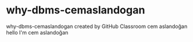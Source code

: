 # why-dbms-cemaslandogan
why-dbms-cemaslandogan created by GitHub Classroom
cem aslandoğan 
hello I'm cem aslandoğan

